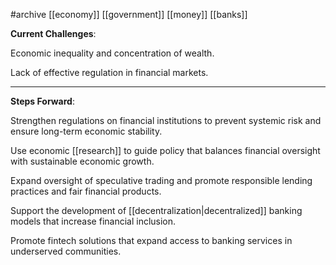 #archive  [[economy]] [[government]] [[money]] [[banks]]


**Current Challenges**:

Economic inequality and concentration of wealth.

Lack of effective regulation in financial markets.

---

 **Steps Forward**:

Strengthen regulations on financial institutions to prevent systemic risk and ensure long-term economic stability.

Use economic [[research]] to guide policy that balances financial oversight with sustainable economic growth.

Expand oversight of speculative trading and promote responsible lending practices and fair financial products.

Support the development of [[decentralization|decentralized]] banking models that increase financial inclusion.

Promote fintech solutions that expand access to banking services in underserved communities.